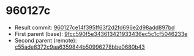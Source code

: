 # 960127c
- Result commit: [960127ce14f395ff63f2d2fd696e2d98add897bd](https://github.com/fmalpartida/Marlin/commit/960127ce14f395ff63f2d2fd696e2d98add897bd)
- First parent (base): [9fcc590f5e343613421933436ec5c1cf5046233e](https://github.com/fmalpartida/Marlin/commit/9fcc590f5e343613421933436ec5c1cf5046233e)
- Second parent (remote): [c55ade8372c9aa6359844b50996278bbe0680b43](https://github.com/fmalpartida/Marlin/commit/c55ade8372c9aa6359844b50996278bbe0680b43)

